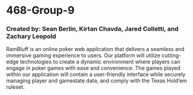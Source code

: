 # 468-Group-9
### Created by: Sean Berlin, Kirtan Chavda, Jared Colletti, and Zachary Leopold

RamBluff is an online poker web application that delivers a seamless and immersive gaming experience to users. Our platform will utilize cutting-edge technologies to create a dynamic environment where players can engage in poker games with ease and convenience. The games played within our application will contain a user-friendly interface while securely managing player and gamestate data, and  comply with the Texas Hold’em ruleset.

 
